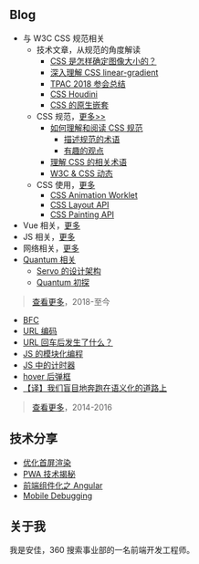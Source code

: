 ## Blog

- 与 W3C CSS 规范相关
    - 技术文章，从规范的角度解读
        - [CSS 是怎样确定图像大小的？](https://github.com/anjia/blog/issues/44)
        - [深入理解 CSS linear-gradient](https://github.com/anjia/blog/issues/35)
        - [TPAC 2018 参会总结](https://github.com/anjia/blog/issues/28)
        - [CSS Houdini](https://github.com/anjia/blog/issues/23)
        - [CSS 的原生嵌套](https://github.com/anjia/blog/issues/1)
    - CSS 规范，[更多>>](https://github.com/anjia/blog/labels/w3c)
        - [如何理解和阅读 CSS 规范](https://github.com/anjia/blog/issues/17)
            - [描述规范的术语](https://github.com/anjia/blog/issues/18)
            - [有趣的观点](https://github.com/anjia/blog/issues/29)
        - [理解 CSS 的相关术语](https://github.com/anjia/blog/issues/32)
        - [W3C & CSS 动态](https://github.com/anjia/blog/issues/19)
    - CSS 使用，[更多](https://github.com/anjia/blog/labels/css)
        - [CSS Animation Worklet](https://github.com/anjia/blog/issues/24)
        - [CSS Layout API](https://github.com/anjia/blog/issues/26)
        - [CSS Painting API](https://github.com/anjia/blog/issues/21)
- Vue 相关，[更多](https://github.com/anjia/blog/labels/Vue)
- JS 相关，[更多](https://github.com/anjia/blog/labels/JS)
- 网络相关，[更多](https://github.com/anjia/blog/labels/%E7%BD%91%E7%BB%9C)
- [Quantum 相关](https://github.com/anjia/blog/labels/servo)
    - [Servo 的设计架构](https://github.com/anjia/blog/issues/3)
    - [Quantum 初探](https://github.com/anjia/blog/issues/2)

> [查看更多](https://github.com/anjia/blog/issues)，2018-至今

- [BFC](http://anjia.github.io/2015/11/24/css_bfc/)
- [URL 编码](http://anjia.github.io/2015/04/15/jsURIEncode/)
- [URL 回车后发生了什么？](http://anjia.github.io/2014/08/13/webUrl/)
- [JS 的模块化编程](http://anjia.github.io/2015/05/15/js_module_1_basic/)
- [JS 中的计时器](http://anjia.github.io/2015/04/18/js_timer/)
- [hover 后弹框](http://anjia.github.io/2015/01/30/code_hover_pop/)
- [【译】我们盲目地奔跑在语义化的道路上](http://www.cnblogs.com/figure79/p/3506350.html)

> [查看更多](http://anjia.github.io/)，2014-2016

## 技术分享

- [优化首屏渲染](https://ppt.baomitu.com/d/b07ccafd#/1)
- [PWA 技术揭秘](https://ppt.baomitu.com/d/569cf4e7#/1)
- [前端组件化之 Angular](https://ppt.baomitu.com/d/b825c5a2)
- [Mobile Debugging](https://ppt.baomitu.com/d/70c89f08)

## 关于我

我是安佳，360 搜索事业部的一名前端开发工程师。
